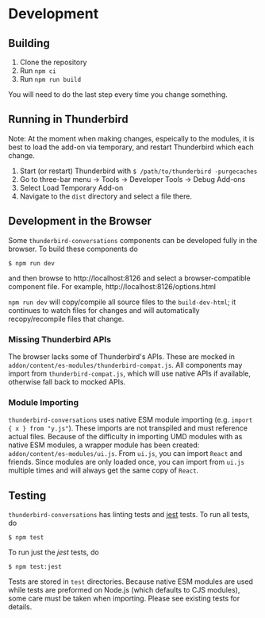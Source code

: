 Development
===========

Building
--------

1. Clone the repository
2. Run `npm ci`
3. Run `npm run build`

You will need to do the last step every time you change something.

Running in Thunderbird
----------------------

Note: At the moment when making changes, espeically to the modules, it is best
to load the add-on via temporary, and restart Thunderbird which each change.

1. Start (or restart) Thunderbird with `$ /path/to/thunderbird -purgecaches`
2. Go to three-bar menu -> Tools -> Developer Tools -> Debug Add-ons
3. Select Load Temporary Add-on
4. Navigate to the `dist` directory and select a file there.

Development in the Browser
--------------------------

Some `thunderbird-conversations` components can be developed fully in the browser. To build these components do

```
$ npm run dev
```

and then browse to http://localhost:8126 and select a browser-compatible
component file. For example, http://localhost:8126/options.html  

`npm run dev` will copy/compile all source files to the `build-dev-html`;
it continues to watch files for changes and will automatically recopy/recompile
files that change.

### Missing Thunderbird APIs

The browser lacks some of Thunderbird's APIs. These are mocked in
`addon/content/es-modules/thunderbird-compat.js`. All components may import
from `thunderbird-compat.js`, which will use native APIs if available, otherwise
fall back to mocked APIs.

### Module Importing

`thunderbird-conversations` uses native ESM module importing (e.g. `import { x } from "y.js"`).
These imports are not transpiled and must reference actual files. Because of the difficulty
in importing UMD modules with as native ESM modules, a wrapper module has been created:
`addon/content/es-modules/ui.js`. From `ui.js`, you can import `React` and friends. Since
modules are only loaded once, you can import from `ui.js` multiple times and will always get
the same copy of `React`.

Testing
-------

`thunderbird-conversations` has linting tests and [jest](https://jestjs.io) tests. To run all tests, do

```
$ npm test
```

To run just the *jest* tests, do

```
$ npm test:jest
```

Tests are stored in `test` directories. Because native ESM modules are used while
tests are preformed on Node.js (which defaults to CJS modules), some care must be
taken when importing. Please see existing tests for details.
